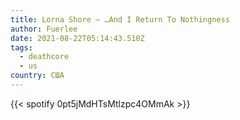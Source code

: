 ```yaml
---
title: Lorna Shore — …And I Return To Nothingness
author: Fuerlee
date: 2021-08-22T05:14:43.510Z
tags:
  - deathcore
  - us
country: США
---
```

{{< spotify 0pt5jMdHTsMtlzpc4OMmAk >}}